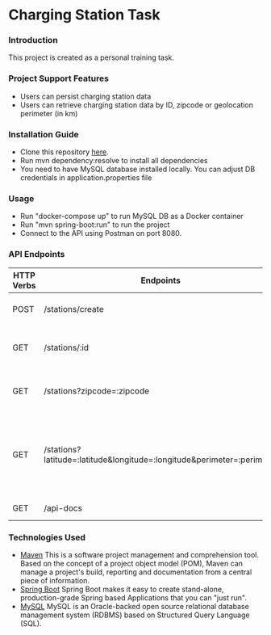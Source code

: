# Charging Station Task
### Introduction
This project is created as a personal training task.
### Project Support Features
* Users can persist charging station data
* Users can retrieve charging station data by ID, zipcode or geolocation perimeter (in km)
### Installation Guide
* Clone this repository [here](https://github.com/itonov/charging-station-task).
* Run mvn dependency:resolve to install all dependencies
* You need to have MySQL database installed locally. You can adjust DB credentials in application.properties file
### Usage
* Run "docker-compose up" to run MySQL DB as a Docker container
* Run "mvn spring-boot:run" to run the project
* Connect to the API using Postman on port 8080.
### API Endpoints
| HTTP Verbs | Endpoints | Action                                                                                   |
| --- | --- |------------------------------------------------------------------------------------------|
| POST | /stations/create | To create a new charging station data                                                    |
| GET | /stations/:id | To retrieve charging station data by ID                                                  |
| GET | /stations?zipcode=:zipcode | To retrieve charging stations data by Zipcode                                            |
| GET | /stations?latitude=:latitude&longitude=:longitude&perimeter=:perimeter | To retrieve charging stations data by specified perimeter in km around given geolocation |
| GET | /api-docs | To review documentation                                                                  |
### Technologies Used
* [Maven](https://maven.apache.org/) This is a software project management and comprehension tool. Based on the concept of a project object model (POM), Maven can manage a project's build, reporting and documentation from a central piece of information.
* [Spring Boot](https://spring.io/projects/spring-boot) Spring Boot makes it easy to create stand-alone, production-grade Spring based Applications that you can "just run".
* [MySQL](https://www.mysql.com/) MySQL is an Oracle-backed open source relational database management system (RDBMS) based on Structured Query Language (SQL).
